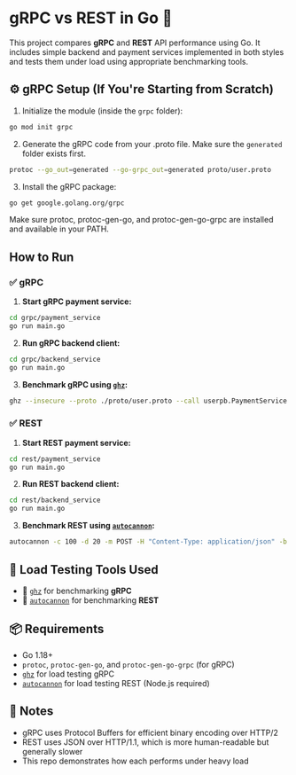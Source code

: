 # gRPC vs REST in Go 🚀

This project compares **gRPC** and **REST** API performance using Go. It includes simple backend and payment services implemented in both styles and tests them under load using appropriate benchmarking tools.

## ⚙️ gRPC Setup (If You're Starting from Scratch)

1. Initialize the module (inside the `grpc` folder):

  ```bash
  go mod init grpc
  ```

2. Generate the gRPC code from your .proto file. Make sure the `generated` folder exists first.

  ```bash
  protoc --go_out=generated --go-grpc_out=generated proto/user.proto
  ```

3. Install the gRPC package:

  ```bash
  go get google.golang.org/grpc
  ```
 Make sure protoc, protoc-gen-go, and protoc-gen-go-grpc are installed and available in your PATH.

## How to Run

### ✅ gRPC

1. **Start gRPC payment service:**

```bash
cd grpc/payment_service
go run main.go
```

2. **Run gRPC backend client:**

```bash
cd grpc/backend_service
go run main.go
```

3. **Benchmark gRPC using [`ghz`](https://github.com/bojand/ghz):**

```bash
ghz --insecure --proto ./proto/user.proto --call userpb.PaymentService.ProcessUser -d "{\"name\":\"Sir Laughsalot McGiggles\",\"age\":420,\"email\":\"funny.bone@laughterverse.io\",\"phone\":\"+1-800-GIGGLEZ\"}" -c 100 --duration 20s localhost:50051
```

### ✅ REST

1. **Start REST payment service:**

```bash
cd rest/payment_service
go run main.go
```

2. **Run REST backend client:**

```bash
cd rest/backend_service
go run main.go
```

3. **Benchmark REST using [`autocannon`](https://github.com/mcollina/autocannon):**

```bash
autocannon -c 100 -d 20 -m POST -H "Content-Type: application/json" -b "{\"name\":\"Sir Laughsalot McGiggles\",\"age\":420,\"email\":\"funny.bone@laughterverse.io\",\"phone\":\"+1-800-GIGGLEZ\"}" http://localhost:8080/process
```

## 🧪 Load Testing Tools Used

- 🧬 [`ghz`](https://github.com/bojand/ghz) for benchmarking **gRPC**
- 🧪 [`autocannon`](https://github.com/mcollina/autocannon) for benchmarking **REST**

## 📦 Requirements

- Go 1.18+
- `protoc`, `protoc-gen-go`, and `protoc-gen-go-grpc` (for gRPC)
- [`ghz`](https://github.com/bojand/ghz) for load testing gRPC
- [`autocannon`](https://github.com/mcollina/autocannon) for load testing REST (Node.js required)

## 📌 Notes

- gRPC uses Protocol Buffers for efficient binary encoding over HTTP/2
- REST uses JSON over HTTP/1.1, which is more human-readable but generally slower
- This repo demonstrates how each performs under heavy load
